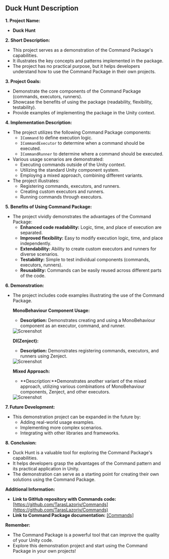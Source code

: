 ## Duck Hunt Description

**1. Project Name:**

* **Duck Hunt**

**2. Short Description:**

* This project serves as a demonstration of the Command Package's capabilities.
* It illustrates the key concepts and patterns implemented in the package.
* The project has no practical purpose, but it helps developers understand how to use the Command Package in their own projects.

**3. Project Goals:**

* Demonstrate the core components of the Command Package (commands, executors, runners).
* Showcase the benefits of using the package (readability, flexibility, testability).
* Provide examples of implementing the package in the Unity context.

**4. Implementation Description:**

* The project utilizes the following Command Package components:
    * `ICommand` to define execution logic.
    * `ICommandExecutor` to determine when a command should be executed.
    * `ICommandRunner` to determine where a command should be executed.
* Various usage scenarios are demonstrated:
    * Executing commands outside of the Unity context.
    * Utilizing the standard Unity component system.
    * Employing a mixed approach, combining different variants.
* The project illustrates:
    * Registering commands, executors, and runners.
    * Creating custom executors and runners.
    * Running commands through executors.

**5. Benefits of Using Command Package:**

* The project vividly demonstrates the advantages of the Command Package:
    * **Enhanced code readability:** Logic, time, and place of execution are separated.
    * **Improved flexibility:** Easy to modify execution logic, time, and place independently.
    * **Extendability:** Ability to create custom executors and runners for diverse scenarios.
    * **Testability:** Simple to test individual components (commands, executors, runners).
    * **Reusability:** Commands can be easily reused across different parts of the code.

**6. Demonstration:**

* The project includes code examples illustrating the use of the Command Package.

    **MonoBehaviour Component Usage:**
    * **Description:** Demonstrates creating and using a MonoBehaviour component as an executor, command, and runner.
   <img src="https://i.ibb.co/ZYskhnj/Screenshot-1.png" alt="Screenshot">


    **DI(Zenject):**  
    * **Description:** Demonstrates registering commands, executors, and runners using Zenject.
   <img src="https://i.ibb.co/9TL8NW7/Screenshot-2.png" alt="Screenshot">

    **Mixed Approach:**
    * **Description:**Demonstrates another variant of the mixed approach, utilizing various combinations of MonoBehaviour components, Zenject, and other executors.
     <img src="https://i.ibb.co/KG2FJYT/Screenshot-3.png" alt="Screenshot">
    
**7. Future Development:**

* This demonstration project can be expanded in the future by:
    * Adding real-world usage examples.
    * Implementing more complex scenarios.
    * Integrating with other libraries and frameworks.

**8. Conclusion:**

* Duck Hunt is a valuable tool for exploring the Command Package's capabilities.
* It helps developers grasp the advantages of the Command pattern and its practical application in Unity.
* The demonstration can serve as a starting point for creating their own solutions using the Command Package.

**Additional Information:**

* **Link to GitHub repository with Сommands code:** [https://github.com/TarasLazoriv/Commands](https://github.com/TarasLazoriv/Commands)
* **Link to Command Package documentation:** [[Commands]](https://github.com/TarasLazoriv/Commands/blob/master/README.md)

**Remember:**

* The Command Package is a powerful tool that can improve the quality of your Unity code.
* Explore this demonstration project and start using the Command Package in your own projects!
